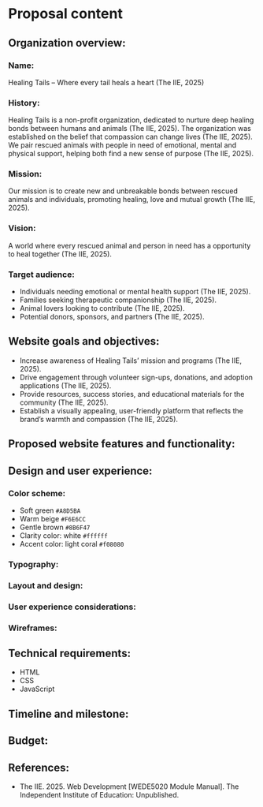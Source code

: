 # **Proposal content**
## **Organization overview:**
### Name:
Healing Tails – Where every tail heals a heart (The IIE, 2025)  
### History:
Healing Tails is a non-profit organization, dedicated to nurture deep healing bonds between humans and animals (The IIE, 2025). The organization was established on the belief that compassion can change lives (The IIE, 2025). We pair rescued animals with people in need of emotional, mental and physical support, helping both find a new sense of purpose (The IIE, 2025).
### Mission:
Our mission is to create new and unbreakable bonds between rescued animals and individuals, promoting healing, love and mutual growth (The IIE, 2025).
### Vision: 
A world where every rescued animal and person in need has a opportunity to heal together (The IIE, 2025).
### Target audience:
- Individuals needing emotional or mental health support (The IIE, 2025).
- Families seeking therapeutic companionship (The IIE, 2025).
- Animal lovers looking to contribute (The IIE, 2025).
- Potential donors, sponsors, and partners (The IIE, 2025).
## **Website goals and objectives:**
- Increase awareness of Healing Tails’ mission and programs (The IIE, 2025).
- Drive engagement through volunteer sign-ups, donations, and adoption applications (The IIE, 2025).
- Provide resources, success stories, and educational materials for the community (The IIE, 2025).
- Establish a visually appealing, user-friendly platform that reflects the brand’s warmth and
compassion (The IIE, 2025).
## **Proposed website features and functionality:**

## **Design and user experience:**
### Color scheme:
- Soft green `#A8D5BA`
- Warm beige `#F6E6CC`
- Gentle brown `#8B6F47`
- Clarity color: white `#ffffff`
- Accent color: light coral `#f08080`
### Typography:
### Layout and design:
### User experience considerations:
### Wireframes:

## **Technical requirements:**
- HTML
- CSS
- JavaScript

## **Timeline and milestone:**

## **Budget:**

## **References:**
- The IIE. 2025. Web Development [WEDE5020 Module Manual]. The Independent Institute of Education: Unpublished.
